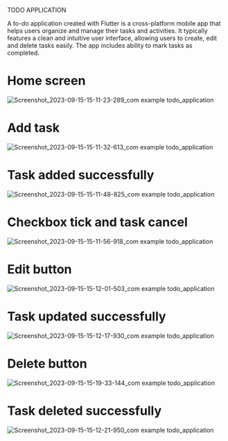 TODO APPLICATION 

A to-do application created with Flutter is a cross-platform mobile app that helps users organize and manage their tasks and activities. It typically features a clean and intuitive user interface, allowing users to create, edit and delete tasks easily. The app includes ability to mark tasks as completed.

# Home screen
![Screenshot_2023-09-15-15-11-23-289_com example todo_application](https://github.com/Kanishk0507/todo_application/assets/98214136/019206de-1911-487f-9b2e-54fbe9c93c40)

# Add task
![Screenshot_2023-09-15-15-11-32-613_com example todo_application](https://github.com/Kanishk0507/todo_application/assets/98214136/e81d910e-f5dd-45f5-9ce1-d8000d63bc34)

# Task added successfully 
![Screenshot_2023-09-15-15-11-48-825_com example todo_application](https://github.com/Kanishk0507/todo_application/assets/98214136/36eb8a03-7129-45ab-990f-3cf1cac5de6a)

# Checkbox tick and task cancel
![Screenshot_2023-09-15-15-11-56-918_com example todo_application](https://github.com/Kanishk0507/todo_application/assets/98214136/7432f8c1-654d-4bbe-991d-454b6068a820)

# Edit button
![Screenshot_2023-09-15-15-12-01-503_com example todo_application](https://github.com/Kanishk0507/todo_application/assets/98214136/ccfced3a-9347-486b-a735-bd6221df5574)

# Task updated successfully 
![Screenshot_2023-09-15-15-12-17-930_com example todo_application](https://github.com/Kanishk0507/todo_application/assets/98214136/894c24b3-706c-4458-ac02-e2335938f18b)

# Delete button 
![Screenshot_2023-09-15-15-19-33-144_com example todo_application](https://github.com/Kanishk0507/todo_application/assets/98214136/4b98cebd-ea9b-42d1-a314-32c95baad9c1)

# Task deleted successfully 
![Screenshot_2023-09-15-15-12-21-950_com example todo_application](https://github.com/Kanishk0507/todo_application/assets/98214136/018e0e19-9145-479d-9770-351e6a25c3d6)
